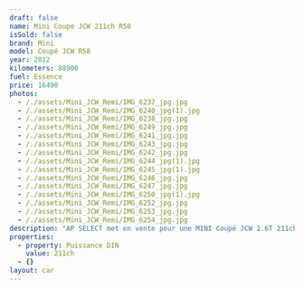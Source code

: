 ```yaml
---
draft: false
name: Mini Coupe JCW 211ch R58
isSold: false
brand: Mini
model: Coupé JCW R58
year: 2012
kilometers: 88900
fuel: Essence
price: 16490
photos:
  - /./assets/Mini_JCW_Remi/IMG_6237_jpg.jpg
  - /./assets/Mini_JCW_Remi/IMG_6240_jpg(1).jpg
  - /./assets/Mini_JCW_Remi/IMG_6238_jpg.jpg
  - /./assets/Mini_JCW_Remi/IMG_6249_jpg.jpg
  - /./assets/Mini_JCW_Remi/IMG_6241_jpg.jpg
  - /./assets/Mini_JCW_Remi/IMG_6243_jpg.jpg
  - /./assets/Mini_JCW_Remi/IMG_6242_jpg.jpg
  - /./assets/Mini_JCW_Remi/IMG_6244_jpg(1).jpg
  - /./assets/Mini_JCW_Remi/IMG_6245_jpg(1).jpg
  - /./assets/Mini_JCW_Remi/IMG_6246_jpg.jpg
  - /./assets/Mini_JCW_Remi/IMG_6247_jpg.jpg
  - /./assets/Mini_JCW_Remi/IMG_6250_jpg(1).jpg
  - /./assets/Mini_JCW_Remi/IMG_6252_jpg.jpg
  - /./assets/Mini_JCW_Remi/IMG_6253_jpg.jpg
  - /./assets/Mini_JCW_Remi/IMG_6254_jpg.jpg
description: "AP SELECT met en vente pour une MINI Coupé JCW 1.6T 211ch R58 boîte mécanique.\n\nModèle du 07/2012 avec 88990km.\n\nCouleur noir unie, intérieur cuir noir et rouge.\n\nVéhicule origine France \U0001F1EB\U0001F1F7\n\nVendu avec une garantie 6 mois.\n\nLe véhicule est en parfait état avec carnet complet et historique suivi.\n\nService huile avec embrayage effectué pour la vente.\nPneus et freins en parfait état.\n\nÉquipements et options :\n- Boîte 6 mécanique\n- Kit carrosserie JCW\n- Échappement sport JCW\n- Freinage JCW étriers rouge\n- Jantes JCW 17\" noire\n- Sièges Cuir avec surpiques rouge\n- Habillage intérieur JCW rouge\n- Volant multifonctions\n- Projecteurs de jour à LED\n- Mini Navigation GPS 3D\n- Régulateur de vitesse\n- Aide au stationnement AR\n- Affichage multifonctions plus\n- Climatisation bi zone\n- Éclairage et essuie-glaces automatique\n- Rétroviseurs électriques et chauffants\n- Rétroviseurs int / ext Electrochrome\n- Éclairage d’ambiance\n- Bluetooth\n\nDisponible et visible sur RDV pour acheteur sérieux.\n\nPossibilité d'une garantie 3, 6 ou 12 mois en supplément.\n\nRéalisation des démarches d'immatriculation.\n\nAP SELECT vous propose des solutions de courtage et de conciergerie sur mesure pour profiter librement de votre passion et de votre patrimoine.\n\nPrenez le volant, AP SELECT s'occupe du reste."
properties:
  - property: Puissance DIN
    value: 211ch
  - {}
layout: car
---
```


